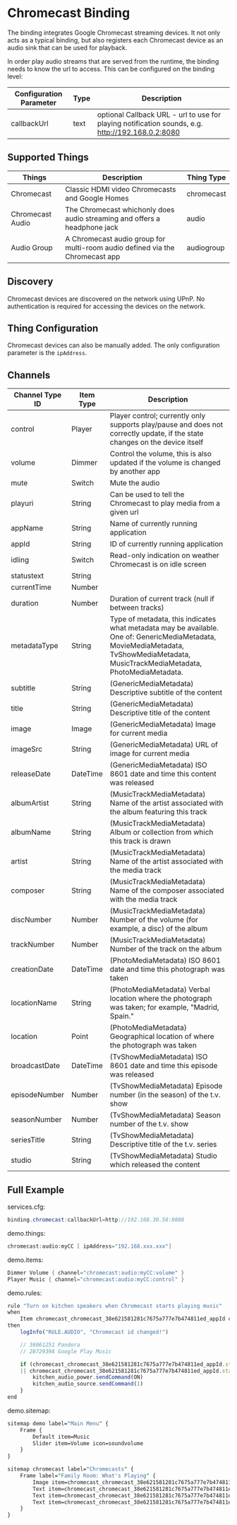 # Chromecast Binding

The binding integrates Google Chromecast streaming devices.
It not only acts as a typical binding, but also registers each Chromecast device as an audio sink that can be used for playback.

In order play audio streams that are served from the runtime, the binding needs to know the url to access.
This can be configured on the binding level:

| Configuration Parameter | Type | Description                                                                                        |
|-------------------------|------|----------------------------------------------------------------------------------------------------|
| callbackUrl             | text | optional Callback URL - url to use for playing notification sounds, e.g. <http://192.168.0.2:8080> |

## Supported Things

| Things             | Description                                                                          | Thing Type |
|--------------------|--------------------------------------------------------------------------------------|------------|
| Chromecast         | Classic HDMI video Chromecasts and Google Homes                                      | chromecast |
| Chromecast Audio   | The Chromecast whichonly does audio streaming and offers a headphone jack            | audio      |
| Audio Group        | A Chromecast audio group for multi-room audio defined via the Chromecast app         | audiogroup |

## Discovery

Chromecast devices are discovered on the network using UPnP.
No authentication is required for accessing the devices on the network.

## Thing Configuration

Chromecast devices can also be manually added.
The only configuration parameter is the `ipAddress`.

## Channels

| Channel Type ID | Item Type | Description                                                                                                                                                                           |
|-----------------|-----------|---------------------------------------------------------------------------------------------------------------------------------------------------------------------------------------|
| control         | Player    | Player control; currently only supports play/pause and does not correctly update, if the state changes on the device itself                                                           |
| volume          | Dimmer    | Control the volume, this is also updated if the volume is changed by another app                                                                                                      |
| mute            | Switch    | Mute the audio                                                                                                                                                                        |
| playuri         | String    | Can be used to tell the Chromecast to play media from a given url                                                                                                                     |
| appName         | String    | Name of currently running application                                                                                                                                                 |
| appId           | String    | ID of currently running application                                                                                                                                                   |
| idling          | Switch    | Read-only indication on weather Chromecast is on idle screen                                                                                                                          |
| statustext      | String    |                                                                                                                                                                                       |
| currentTime     | Number    |                                                                                                                                                                                       |
| duration        | Number    | Duration of current track (null if between tracks)                                                                                                                                    |
| metadataType    | String    | Type of metadata, this indicates what metadata may be available.  One of: GenericMediaMetadata, MovieMediaMetadata, TvShowMediaMetadata, MusicTrackMediaMetadata, PhotoMediaMetadata. |
| subtitle        | String    | (GenericMediaMetadata) Descriptive subtitle of the content                                                                                                                            |
| title           | String    | (GenericMediaMetadata) Descriptive title of the content                                                                                                                               |
| image           | Image     | (GenericMediaMetadata) Image for current media                                                                                                                                        |
| imageSrc        | String    | (GenericMediaMetadata) URL of image for current media                                                                                                                                 |
| releaseDate     | DateTime  | (GenericMediaMetadata) ISO 8601 date and time this content was released                                                                                                               |
| albumArtist     | String    | (MusicTrackMediaMetadata) Name of the artist associated with the album featuring this track                                                                                           |
| albumName       | String    | (MusicTrackMediaMetadata) Album or collection from which this track is drawn                                                                                                          |
| artist          | String    | (MusicTrackMediaMetadata) Name of the artist associated with the media track                                                                                                          |
| composer        | String    | (MusicTrackMediaMetadata) Name of the composer associated with the media track                                                                                                        |
| discNumber      | Number    | (MusicTrackMediaMetadata) Number of the volume (for example, a disc) of the album                                                                                                     |
| trackNumber     | Number    | (MusicTrackMediaMetadata) Number of the track on the album                                                                                                                            |
| creationDate    | DateTime  | (PhotoMediaMetadata) ISO 8601 date and time this photograph was taken                                                                                                                 |
| locationName    | String    | (PhotoMediaMetadata) Verbal location where the photograph was taken; for example, "Madrid, Spain."                                                                                    |
| location        | Point     | (PhotoMediaMetadata) Geographical location of where the photograph was taken                                                                                                          |
| broadcastDate   | DateTime  | (TvShowMediaMetadata) ISO 8601 date and time this episode was released                                                                                                                |
| episodeNumber   | Number    | (TvShowMediaMetadata) Episode number (in the season) of the t.v. show                                                                                                                 |
| seasonNumber    | Number    | (TvShowMediaMetadata) Season number of the t.v. show                                                                                                                                  |
| seriesTitle     | String    | (TvShowMediaMetadata) Descriptive title of the t.v. series                                                                                                                            |
| studio          | String    | (TvShowMediaMetadata) Studio which released the content                                                                                                                               |

## Full Example

services.cfg:

```java
binding.chromecast:callbackUrl=http://192.168.30.58:8080
```

demo.things:

```java
chromecast:audio:myCC [ ipAddress="192.168.xxx.xxx"]
```

demo.items:

```java
Dimmer Volume { channel="chromecast:audio:myCC:volume" }
Player Music { channel="chromecast:audio:myCC:control" }
```

demo.rules:

```javascript
rule "Turn on kitchen speakers when Chromecast starts playing music"
when
    Item chromecast_chromecast_38e621581281c7675a777e7b474811ed_appId changed
then
    logInfo("RULE.AUDIO", "Chromecast id changed!")

    // 36061251 Pandora
    // 2872939A Google Play Music

    if (chromecast_chromecast_38e621581281c7675a777e7b474811ed_appId.state == "36061251"
    || chromecast_chromecast_38e621581281c7675a777e7b474811ed_appId.state == "2872939A") {
        kitchen_audio_power.sendCommand(ON)
        kitchen_audio_source.sendCommand(1)
    }
end
```

demo.sitemap:

```perl
sitemap demo label="Main Menu" {
    Frame {
        Default item=Music
        Slider item=Volume icon=soundvolume
    }
}
```

```perl
sitemap chromecast label="Chromecasts" {
    Frame label="Family Room: What's Playing" {
        Image item=chromecast_chromecast_38e621581281c7675a777e7b474811ed_image
        Text item=chromecast_chromecast_38e621581281c7675a777e7b474811ed_artist label="Artist [%s]"
        Text item=chromecast_chromecast_38e621581281c7675a777e7b474811ed_title label="Title [%s]"
        Text item=chromecast_chromecast_38e621581281c7675a777e7b474811ed_albumName label="Album [%s]"
    }
}
```
